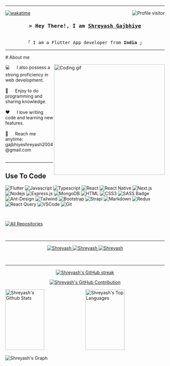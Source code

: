<!--
<h2 align="center">
  Welcome to my repository!
  <img src="https://media.giphy.com/media/hvRJCLFzcasrR4ia7z/giphy.gif" width="28">
</h2>
-->

<!--
<p align="center">
  <a href="https://github.com/Shreyasgajbhiye"><img src="https://readme-typing-svg.herokuapp.com/?lines=Self%20Taught%20Programmer;Front%20End%20Developer;1.5%2B%20years%20of%20coding%20experience;Always%20learning%20new%20things&center=true&width=380&height=45"></a>
</p>

 -->
<hr/>
<a href="">
  <img align="right" src="https://komarev.com/ghpvc/?username=Shreyasgajbhiye" alt="Profile visitor" />
</a>


[![wakatime](https://wakatime.com/badge/user/eebb3dd8-d9b2-40de-9b88-6fd6cac99dbc.svg)](https://wakatime.com/@eebb3dd8-d9b2-40de-9b88-6fd6cac99dbc)

<!-- Intro  -->
<h3 align="center">
        <samp>&gt; Hey There!, I am
                <b><a target="_blank" href="">Shreyash Gajbhiye</a></b>
        </samp>
</h3>


<p align="center"> 
  <samp>
<!--     <a href="">「 Google Me 」</a> -->
    <br>
    「 I am a Flutter App developer from <b>India</b> 」
    <br>
  </samp>
</p>
<hr/>
<!-- About Section -->
 # About me
 
<p>
 <img align="right" width="350" src="/assets/programmer.gif" alt="Coding gif" />
  💻  &emsp; I also possess a strong proficiency in web development.<br/><br/>
  🤖 &emsp; Enjoy to do programming and sharing knowledge. <br/><br/>
  ❤️ &emsp; I love writing code and learning new features.<br/><br/>
  📧 &emsp; Reach me anytime: gajbhiyeshreyash2004@gmail.com<br/><br/>

</p>
<hr/>

## Use To Code
![Flutter](https://img.shields.io/badge/Flutter-02569B?style=for-the-badge&labelColor=02569B&logo=flutter&logoColor=white)
![Javascript](https://img.shields.io/badge/Javascript-F0DB4F?style=for-the-badge&labelColor=black&logo=javascript&logoColor=F0DB4F)
![Typescript](https://img.shields.io/badge/Typescript-007acc?style=for-the-badge&labelColor=black&logo=typescript&logoColor=007acc)
![React](https://img.shields.io/badge/-React-61DBFB?style=for-the-badge&labelColor=black&logo=react&logoColor=61DBFB)
![React Native](https://img.shields.io/badge/React_Native-20232A?style=for-the-badge&logo=react&logoColor=61DAFB)
![Next.js](https://img.shields.io/badge/next.js-000000?style=for-the-badge&logo=nextdotjs&logoColor=white)
![Nodejs](https://img.shields.io/badge/Nodejs-3C873A?style=for-the-badge&labelColor=black&logo=node.js&logoColor=3C873A)
![Express.js](https://img.shields.io/badge/Express.js-000000?style=for-the-badge&logo=express&logoColor=white)
![MongoDB](https://img.shields.io/badge/MongoDB-4EA94B?style=for-the-badge&logo=mongodb&logoColor=white)
![HTML](https://img.shields.io/badge/HTML5-E34F26?style=for-the-badge&logo=html5&logoColor=white)
![CSS3](https://img.shields.io/badge/CSS3-1572B6?style=for-the-badge&logo=css3&logoColor=white)
![SASS Badge](https://img.shields.io/badge/Sass-CC6699?style=for-the-badge&logo=sass&logoColor=white)
![Ant-Design](https://img.shields.io/badge/AntDesign-0170FE?style=for-the-badge&logo=antdesign&logoColor=white)
![Tailwind](https://img.shields.io/badge/Tailwind_CSS-092749?style=for-the-badge&logo=tailwindcss&logoColor=06B6D4&labelColor=000000)
![Bootstrap](https://img.shields.io/badge/Bootstrap-563D7C?style=for-the-badge&logo=bootstrap&logoColor=white)
![Strapi](https://img.shields.io/badge/strapi-2E7EEA?style=for-the-badge&logo=strapi&logoColor=white)
![Markdown](https://img.shields.io/badge/Markdown-000000?style=for-the-badge&logo=markdown&logoColor=white)
![Redux](https://img.shields.io/badge/Redux-593D88?style=for-the-badge&logo=redux&logoColor=white)
![React Query](https://img.shields.io/badge/-React_Query-FF4154?style=for-the-badge&logo=react%20query&logoColor=white)
![VSCode](https://img.shields.io/badge/Visual_Studio-0078d7?style=for-the-badge&logo=visual%20studio&logoColor=white)
![Git](https://img.shields.io/badge/Git-F05032?style=for-the-badge&logo=git&logoColor=white)

<br/>



<p align="left">
  <a href="https://github.com/Shreyasgajbhiye?tab=repositories" target="_blank"><img alt="All Repositories" title="All Repositories" src="https://img.shields.io/badge/-All%20Repos-2962FF?style=for-the-badge&logo=koding&logoColor=white"/></a>
</p>

<br/>
<hr/>
<p align="center">
 <a href="" target="blank">
  <img src="https://img.shields.io/badge/Website-DC143C?style=for-the-badge&logo=medium&logoColor=white" alt="Shreyash" />
 </a>
 <a href="https://www.linkedin.com/in/shreyashgajbhiye" target="_blank">
  <img src="https://img.shields.io/badge/LinkedIn-0077B5?style=for-the-badge&logo=linkedin&logoColor=white" alt="Shreyash"/>
 </a>
 <!-- <a href="https://dev.to/alsiam" target="_blank">
  <img src="https://img.shields.io/badge/dev.to-0A0A0A?style=for-the-badge&logo=dev.to&logoColor=white" alt="alsiam" />
 </a> -->
 <a href="https://www.instagram.com/shreyxsh.h/" target="_blank">
  <img src="https://img.shields.io/badge/Instagram-fe4164?style=for-the-badge&logo=instagram&logoColor=white" alt="Shreyash" />
 </a> 
</p>
<br/>
<hr/>
<p align="center">
  <a href="https://github.com/Shreyasgajbhiye">
    <img src="https://github-readme-streak-stats.herokuapp.com/?user=Shreyasgajbhiye&theme=radical&border=7F3FBF&background=0D1117" alt="Shreyash's GitHub streak"/>
  </a>
</p>

<p align="center">
  <a href="https://github.com/Shreyasgajbhiye">
    <img src="https://github-profile-summary-cards.vercel.app/api/cards/profile-details?username=Shreyasgajbhiye&theme=radical" alt="Shreyash's GitHub Contribution"/>
  </a>
</p>

<a> 
    <a href="https://github.com/Shreyasgajbhiye"><img alt="Shreyash's Github Stats" src="https://denvercoder1-github-readme-stats.vercel.app/api?username=Shreyasgajbhiye&show_icons=true&count_private=true&theme=react&border_color=7F3FBF&bg_color=0D1117&title_color=F85D7F&icon_color=F8D866" height="192px" width="49.5%"/></a>
  <a href="https://github.com/Shreyasgajbhiye"><img alt="Shreyash's Top Languages" src="https://denvercoder1-github-readme-stats.vercel.app/api/top-langs/?username=Shreyasgajbhiye&langs_count=8&layout=compact&theme=react&border_color=7F3FBF&bg_color=0D1117&title_color=F85D7F&icon_color=F8D866" height="192px" width="49.5%"/></a>
  <br/>
</a>


![Shreyash's Graph](https://github-readme-activity-graph.vercel.app/graph?username=Shreyasgajbhiye&custom_title=Al%20Gajbhiye's%20GitHub%20Activity%20Graph&bg_color=0D1117&color=7F3FBF&line=7F3FBF&point=7F3FBF&area_color=FFFFFF&title_color=FFFFFF&area=true)
